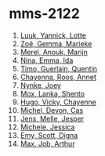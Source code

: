 # mms-2122

1. <a href="https://groenewijken.nl/" target="_blank">Luuk, Yannick, Lotte</a>
2. <a href="https://student-2063413sluy.mamdt.com/de-kou-in-haar-huis/" target="_blank">Zoë, Gemma, Marieke</a>
3. <a href="https://www.groenmoetjedoen-mms.nl/" target="_blank">Merel, Anouk, Marijn</a>
4. <a href="https://student-1886509goet.mamdt.com/multimedia/" target="_blank">Nina, Emma, Ida</a>
5. <a href="https://www.quentinlucwalters.com/" target="_blank">Timo, Guerlain, Quentin</a>
6. <a href="https://student-2064748stok.mamdt.com/energy-transition-in-foreign-countries/" target="_blank">Chayenna, Roos, Annet</a>
7. <a href="https://student-2065177bakk.mamdt.com/" target="_blank">Nynke, Joey</a>
8. <a href="https://student-1837869hend.mamdt.com/" target="_blank">Mox, Lanka, Shento</a>
9. <a href="https://student-1820877loo.mamdt.com/multi-media-story/" target="_blank">Hugo, Vicky, Chayenne</a>
10. <a href="https://michelvanderput.github.io/mms_cmd/" target="_blank">Michel, Devon, Cas</a>
11. <a href="https://student-1751387noor.mamdt.com/multimediastory/" target="_blank">Jens, Melle, Jesper</a>
12. <a href="https://student-1521756smit.mamdt.com/eyeopener/" target="_blank">Michele, Jessica</a>
13. <a href="https://student-2063517rama.mamdt.com/the-green-scene/" target="_blank">Emy, Scott, Digna</a>
14. <a href="https://student-2062567vonk.mamdt.com/" target="_blank">Max, Job, Arthur</a>
